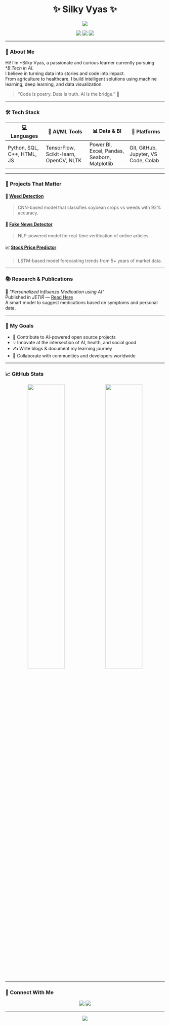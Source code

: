<!-- Silky Vyas - README.md -->

<h1 align="center">✨ Silky Vyas ✨</h1>

<p align="center">
  <img src="https://readme-typing-svg.herokuapp.com?font=Fira+Code&size=20&duration=2500&pause=1000&color=F754A6&center=true&vCenter=true&width=600&lines=AI+Engineer;ML+Engineer;Data+Scientist;Open+Source+Contributor;BI+Analyst;Creative+Technophile" />
</p>

<p align="center">
  <a href="mailto:vyassilky2004@gmail.com"><img src="https://img.shields.io/badge/email-vyassilky2004@gmail.com-DD4B39?style=for-the-badge&logo=gmail&logoColor=white" /></a>
  <a href="https://github.com/hopessugar"><img src="https://img.shields.io/github/followers/hopessugar?label=GitHub&style=for-the-badge&logo=github" /></a>
  <img src="https://img.shields.io/badge/Udaipur%2C%20India-🌍-lightgrey?style=for-the-badge" />
</p>

---

### 💫 About Me

Hi! I’m *Silky Vyas, a passionate and curious learner currently pursuing **B.Tech in AI*.  
I believe in turning data into stories and code into impact.  
From agriculture to healthcare, I build intelligent solutions using machine learning, deep learning, and data visualization.

> “Code is poetry. Data is truth. AI is the bridge.” 🌈

---

### 🛠 Tech Stack

<div align="center">

| 💻 Languages | 🔬 AI/ML Tools | 📊 Data & BI | 🧰 Platforms |
|-------------|----------------|--------------|-------------|
| Python, SQL, C++, HTML, JS | TensorFlow, Scikit-learn, OpenCV, NLTK | Power BI, Excel, Pandas, Seaborn, Matplotlib | Git, GitHub, Jupyter, VS Code, Colab |

</div>

---

### 🚀 Projects That Matter

#### 🌿 [Weed Detection](https://github.com/hopessugar/weed_detection.git)  
> CNN-based model that classifies soybean crops vs weeds with 92% accuracy.

#### 📰 [Fake News Detector](https://github.com/hopessugar/fake_news_detection.git)  
> NLP-powered model for real-time verification of online articles.

#### 📈 [Stock Price Predictor](https://github.com/hopessugar/stock_price_detection.git)  
> LSTM-based model forecasting trends from 5+ years of market data.

---

### 📚 Research & Publications

📖 *"Personalized Influenza Medication using AI"*  
Published in *JETIR* — [Read Here](https://www.jetir.org/view?paper=JETIRGW06026)  
A smart model to suggest medications based on symptoms and personal data.

---

### 🧠 My Goals

- 📌 Contribute to AI-powered open source projects  
- 💡 Innovate at the intersection of AI, health, and social good  
- ✍ Write blogs & document my learning journey  
- 🤝 Collaborate with communities and developers worldwide

---

### 📈 GitHub Stats

<p align="center">
  <img src="https://github-readme-stats.vercel.app/api?username=hopessugar&show_icons=true&theme=tokyonight&hide_border=true" width="48%"/>
  <img src="https://github-readme-streak-stats.herokuapp.com?user=hopessugar&theme=tokyonight&hide_border=true" width="48%"/>
</p>

---

### 🤝 Connect With Me

<p align="center">
  <a href="mailto:vyassilky2004@gmail.com"><img src="https://img.shields.io/badge/Gmail-Email_Me-D14836?style=for-the-badge&logo=gmail&logoColor=white" /></a>
  <a href="https://github.com/hopessugar"><img src="https://img.shields.io/badge/GitHub-@hopessugar-181717?style=for-the-badge&logo=github" /></a>
</p>

---

<p align="center">
  <img src="https://capsule-render.vercel.app/api?type=waving&color=F754A6&height=100&section=footer"/>
</p>

